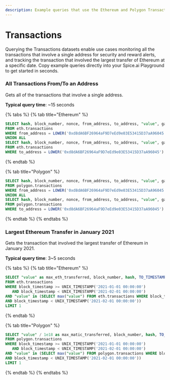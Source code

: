 ```yaml
---
description: Example queries that use the Ethereum and Polygon Transactions datasets
---
```


# Transactions

Querying the Transactions datasets enable use cases monitoring all the transactions that involve a single address for security and reward alerts, and tracking the transaction that involved the largest transfer of Ethereum at a specific date. Copy example queries directly into your Spice.ai Playground to get started in seconds.&#x20;

### All Transactions From/To an Address

Gets all of the transactions that involve a single address.

**Typical query time**: \~15 seconds

{% tabs %}
{% tab title="Ethereum" %}
```sql
SELECT hash, block_number, nonce, from_address, to_address, "value", gas  
FROM eth.transactions 
WHERE from_address = LOWER('0xd8dA6BF26964aF9D7eEd9e03E53415D37aA96045')
UNION ALL
SELECT hash, block_number, nonce, from_address, to_address, "value", gas  
FROM eth.transactions 
WHERE to_address = LOWER('0xd8dA6BF26964aF9D7eEd9e03E53415D37aA96045')
```
{% endtab %}

{% tab title="Polygon" %}
```sql
SELECT hash, block_number, nonce, from_address, to_address, "value", gas  
FROM polygon.transactions 
WHERE from_address = LOWER('0xd8dA6BF26964aF9D7eEd9e03E53415D37aA96045')
UNION ALL
SELECT hash, block_number, nonce, from_address, to_address, "value", gas  
FROM polygon.transactions 
WHERE to_address = LOWER('0xd8dA6BF26964aF9D7eEd9e03E53415D37aA96045')
```
{% endtab %}
{% endtabs %}

### Largest Ethereum Transfer in January 2021

Gets the transaction that involved the largest transfer of Ethereum in January 2021.

**Typical query time**: 3\~5 seconds

{% tabs %}
{% tab title="Ethereum" %}
```sql
SELECT "value" as max_eth_transferred, block_number, hash, TO_TIMESTAMP(block_timestamp) as block_timestamp
FROM eth.transactions 
WHERE block_timestamp >= UNIX_TIMESTAMP('2021-01-01 00:00:00')
   AND block_timestamp < UNIX_TIMESTAMP('2021-02-01 00:00:00')
AND "value" in (SELECT max("value") FROM eth.transactions WHERE block_timestamp >= UNIX_TIMESTAMP('2021-01-01 00:00:00')
AND block_timestamp < UNIX_TIMESTAMP('2021-02-01 00:00:00'))
LIMIT 1
```
{% endtab %}

{% tab title="Polygon" %}
```sql
SELECT "value" / 1e18 as max_matic_transferred, block_number, hash, TO_TIMESTAMP(block_timestamp) as block_timestamp
FROM polygon.transactions 
WHERE block_timestamp >= UNIX_TIMESTAMP('2021-01-01 00:00:00')
   AND block_timestamp < UNIX_TIMESTAMP('2021-02-01 00:00:00')
AND "value" in (SELECT max("value") FROM polygon.transactions WHERE block_timestamp >= UNIX_TIMESTAMP('2021-01-01 00:00:00')
AND block_timestamp < UNIX_TIMESTAMP('2021-02-01 00:00:00'))
LIMIT 1
```
{% endtab %}
{% endtabs %}
